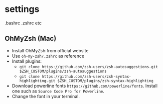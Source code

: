 # settings
.bashrc .zshrc etc

## OhMyZsh (Mac)
- Install OhMyZsh from official website
- Use `oh-my-zsh/.zshrc` as reference
- Install plugins:
    - `git clone https://github.com/zsh-users/zsh-autosuggestions.git $ZSH_CUSTOM/plugins/zsh-autosuggestions`
    - `git clone https://github.com/zsh-users/zsh-syntax-highlighting.git $ZSH_CUSTOM/plugins/zsh-syntax-highlighting`
- Download powerline fonts `https://github.com/powerline/fonts`. Install one such as `Source Code Pro for Powerline`.
- Change the font in your terminal.